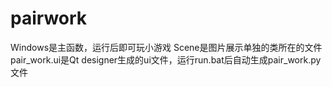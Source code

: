 # pairwork
Windows是主函数，运行后即可玩小游戏
Scene是图片展示单独的类所在的文件
pair_work.ui是Qt designer生成的ui文件，运行run.bat后自动生成pair_work.py文件
